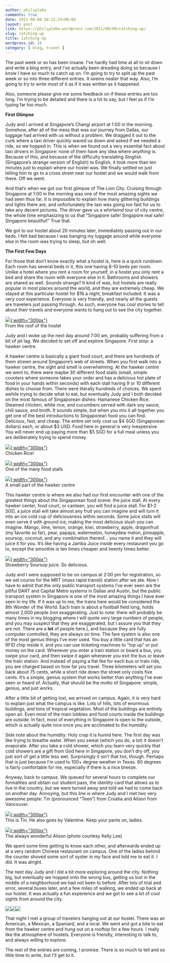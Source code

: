 ```yaml
---
author: philiplebo
comments: true
date: 2011-08-08 18:12:25+00:00
layout: post
link: https://philiplebo.wordpress.com/2011/08/09/catching-up/
slug: catching-up
title: Catching Up
wordpress_id: 16
category: [ blog, travel ]
---
```




The past week or so has been insane. I’ve hardly had time at all to sit down and write a blog entry, and I’ve actually been dreading doing so because I know I have so much to catch up on. I’m going to try to split up the past week or so into three different entries. It seems neater that way. Also, I’m going to try to write most of it as if it was written as it happened.

Also, someone please give me some feedback on if these entries are too long. I’m trying to be detailed and there is a lot to say, but I feel as if I’m typing far too much.




**First Glimpse**

Judy and I arrived at Singapore’s Changi airport at 1:00 in the morning. Somehow, after all of the mess that was our journey from Dallas, our luggage had arrived with us without a problem. We dragged it out to the curb where a taxi driver quickly waved us down and asked if we needed a ride, so we hopped in. This is when we found out a very essential fact about taxi drivers in Singapore: none of them have any idea where _anything_ is. Because of this, and because of the difficulty translating Singlish (Singapore’s strange version of English) to English, it took more than ten minutes just to explain where our hostel was. We finally settled on just telling him to go to a cross street near our hostel and we would walk from there. Off we went.

And that’s when we got our first glimpse of The Lion City. Cruising through Singapore at 1:00 in the morning was one of the most amazing sights we had seen thus far. It is impossible to explain how many glittering buildings and lights there are, and unfortunately the taxi was going too fast for us to take any decent pictures. The driver gave us a whirlwind tour of city centre, the whole time emphasizing to us that “Singapore safe! Singapore real safe! Singapore beautiful!” True that.

We got to our hostel about 20 minutes later, immediately passing out in our beds. I felt bad because I was banging my luggage around while everyone else in the room was trying to sleep, but oh well.

**The First Few Days**

For those that don’t know exactly what a hostel is, here is a quick rundown: Each room has several beds in it, this one having 8-10 beds per room. Unlike a hotel where you rent a room for yourself, in a hostel you only rent a bed and share the room with everyone else in it. Bathrooms and showers are shared as well. Sounds strange? It kind of was, but hostels are really popular in most places around the world, and they are extremely cheap. We stayed at this particular hostel for $16 a night, breakfast included. It was a very cool experience. Everyone is very friendly, and nearly all the guests are travelers just passing through. As such, everyone has cool stories to tell about their travels and everyone wants to hang out to see the city together.

[![](http://philiplebo.files.wordpress.com/2011/08/img_1600.jpg){:width="300px"}](http://philiplebo.files.wordpress.com/2011/08/img_1600.jpg)  
From the roof of the hostel

Judy and I woke up the next day around 7:00 am, probably suffering from a bit of jet lag. We decided to set off and explore Singapore. First stop: a hawker centre.

A hawker centre is basically a giant food court, and there are hundreds of them strewn around Singapore’s web of streets. When you first walk into a hawker centre, the sight and smell is overwhelming. At the hawker centre we went to, there were maybe 30 different food stalls (small, simple counters where someone takes your order and has a delicious hot plate of food in your hands within seconds) with each stall having 9 or 10 different dishes to choose from. There were literally hundreds of choices. We spent awhile trying to decide what to eat, but eventually Judy and I both decided on the most famous of Singaporean dishes: Hainanese Chicken Rice. Steamed chicken, white rice, and cucumbers served with dark soy sauce, chili sauce, and broth. It sounds simple, but when you mix it all together you get one of the best introductions to Singaporean food you can find. Delicious, fast, and cheap. The entire set only cost us $4 SGD (Singaporean dollars) each, or about $3 USD. Food here in general is very inexpensive. You will never end up paying more than $5 SGD for a full meal unless you are deliberately trying to spend money.

[![](http://philiplebo.files.wordpress.com/2011/08/img_1614.jpg){:width="300px"}](http://philiplebo.files.wordpress.com/2011/08/img_1614.jpg)  
Chicken Rice!

[![](http://philiplebo.files.wordpress.com/2011/08/img_1616.jpg){:width="300px"}](http://philiplebo.files.wordpress.com/2011/08/img_1616.jpg)  
One of the many food stalls

[![](http://philiplebo.files.wordpress.com/2011/08/img_1615.jpg){:width="300px"}](http://philiplebo.files.wordpress.com/2011/08/img_1615.jpg)  
A small part of the hawker centre

This hawker centre is where we also had our first encounter with one of the greatest things about the Singaporean food scene: the juice stall. At every hawker center, food court, or canteen, you will find a juice stall. For $1-2 SGD, a juice stall will take almost any fruit you can imagine and will turn it into an ice cold cup of deliciousness within seconds. Some juice stalls will even serve it with ground ice, making the most delicious slush you can imagine. Mango, lime, lemon, orange, kiwi, strawberry, apple, dragonfruit (my favorite so far), pear, papaya, watermelon, honeydew melon, pineapple, soursop, coconut, and any combination thereof… you name it and they will juice it for you. It’s like having a Jamba Juice inside every restaurant you go to, except the smoothie is ten times cheaper and twenty times better.

[![](http://philiplebo.files.wordpress.com/2011/08/img_20110804_133024.jpg){:width="300px"}](http://philiplebo.files.wordpress.com/2011/08/img_20110804_133024.jpg)  
Strawberry Soursop juice. So delicious.

Judy and I were supposed to be on campus at 2:00 pm for registration, so we set course for the MRT (mass rapid transit) station after we ate. Now I have to admit that the only public transport systems I’ve ever seen are the pitiful DART and Capital Metro systems in Dallas and Austin, but the public transport system in Singapore is one of the most amazing things I have ever seen in my life. If it was up to me, the trains here would be considered the 8th Wonder of the World. Each train is about a football field long, holds almost 2,000 people (not exaggerating. Just to note: there will probably be many times in my blogging where I will quote very large numbers of people, and you may suspect that they are exaggerated, but I assure you that they are not. There are a **lot** of people here.), and because they are fully computer controlled, they are always on time. The fare system is also one of the most genius things I’ve ever used. You buy a little card that has an RFID chip inside it, and you can use ticketing machines to “top up” or put money on the card. Whenever you enter a train station or board a bus, you swipe your card, and then swipe it again whenever you exit the bus or leave the train station. And instead of paying a flat fee for each bus or train ride, you are charged based on how far you travel. Three kilometers will set you back about 75 cents, while a short ride down the street only costs five cents. It’s a simple, genius system that works better than anything I’ve ever seen or heard of. Actually, that should be the motto of Singapore: simple, genius, and just works.

After a little bit of getting lost, we arrived on campus. Again, it is very hard to explain just what the campus is like. Lots of hills, lots of enormous buildings, and tons of tropical vegetation. Most of the buildings are entirely open air. Even most of the main lobbies and food courts inside the buildings are outside. In fact, most of everything in Singapore is open to the outside, which is actually quite nice once you are acclimated to the humidity.

Side note about the humidity: Holy crap it is humid here. The first day was like trying to breathe water. When you sweat (which you do, a lot) it doesn’t evaporate. After you take a cold shower, which you learn very quickly that cold showers are a gift from God here in Singapore, you don’t dry off, you just sort of get a little less wet. Surprisingly it isn’t that hot, though. Perhaps that is just because I’m used to 100+ degree weather in Texas. 80 degrees is fairly comfortable for me, especially if there is a nice breeze.

Anyway, back to campus. We queued for several hours to complete our formalities and obtain our student pass, the identity card that allows us to live in the country, but we were turned away and told we had to come back on another day. Annoying, but this line is where Judy and I met two very awesome people: Tin (pronounced “Teen”) from Croatia and Alison from Vancouver.

[![](http://philiplebo.files.wordpress.com/2011/08/img_1795.jpg){:width="300px"}](http://philiplebo.files.wordpress.com/2011/08/img_1795.jpg)  
This is Tin. He also goes by Valentine. Keep your pants on, ladies.





[![](http://philiplebo.files.wordpress.com/2011/08/aug-5-icalooking-for-bus-terminal-21.jpg){:width="300px"}](http://philiplebo.files.wordpress.com/2011/08/aug-5-icalooking-for-bus-terminal-21.jpg)  
The always wonderful Alison (photo courtesy Kelly Lee)

We spent some time getting to know each other, and afterwards ended up at a very random Chinese restaurant on campus. One of the ladies behind the counter shoved some sort of oyster in my face and told me to eat it. I did. It was alright.

The next day Judy and I did a bit more exploring around the city. Nothing big, but eventually we hopped onto the wrong bus, getting us lost in the middle of a neighborhood we had not been to before. After lots of trial and error, several buses later, and a few miles of walking, we ended up back at our hostel. It was actually a fun experience and we got to see a lot of cool sights from around the city.

[![](http://philiplebo.files.wordpress.com/2011/08/img_1638.jpg?w=300)](http://philiplebo.files.wordpress.com/2011/08/img_1638.jpg)[![](http://philiplebo.files.wordpress.com/2011/08/img_1631.jpg?w=300)](http://philiplebo.files.wordpress.com/2011/08/img_1631.jpg)[![](http://philiplebo.files.wordpress.com/2011/08/img_1627.jpg?w=300)](http://philiplebo.files.wordpress.com/2011/08/img_1627.jpg)

That night I met a group of travelers hanging out at our hostel. There was an American, a Mexican, a Spaniard, and a local. We went and got a bite to eat from the hawker centre and hung out on a rooftop for a few hours. I really like the atmosphere of hostels. Everyone is friendly, interesting to talk to, and always willing to explore.

The rest of the entries are coming, I promise. There is so much to tell and so little time to write, but I'll get to it.


